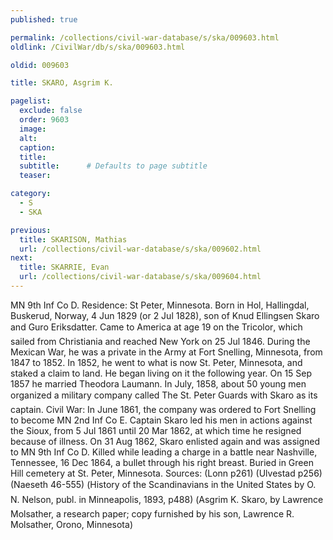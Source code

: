 ```yaml
---
published: true

permalink: /collections/civil-war-database/s/ska/009603.html
oldlink: /CivilWar/db/s/ska/009603.html

oldid: 009603

title: SKARO, Asgrim K.

pagelist:
  exclude: false
  order: 9603
  image: 
  alt:
  caption:
  title:
  subtitle:      # Defaults to page subtitle
  teaser:

category: 
  - S 
  - SKA

previous:
  title: SKARISON, Mathias
  url: /collections/civil-war-database/s/ska/009602.html  
next:
  title: SKARRIE, Evan
  url: /collections/civil-war-database/s/ska/009604.html   
---
```

MN 9th Inf Co D. Residence: St Peter, Minnesota. Born in Hol, Hallingdal, Buskerud, Norway, 4 Jun 1829 (or 2 Jul 1828), son of Knud Ellingsen Skaro and Guro Eriksdatter. Came to America at age 19 on the &#147;Tricolor&#148;, which sailed from Christiania and reached New York on 25 Jul 1846. During the Mexican War, he was a private in the Army at Fort Snelling, Minnesota, from 1847 to 1852. In 1852, he went to what is now St. Peter, Minnesota, and staked a claim to land. He began living on it the following year. On 15 Sep 1857 he married Theodora Laumann. In July, 1858, about 50 young men organized a military company called &#147;The St. Peter Guards&#148; with Skaro as its captain. Civil War: In June 1861, the company was ordered to Fort Snelling to become MN 2nd Inf Co E. Captain Skaro led his men in actions against the Sioux, from 5 Jul 1861 until 20 Mar 1862, at which time he resigned because of illness. On 31 Aug 1862, Skaro enlisted again and was assigned to MN 9th Inf Co D. Killed while leading a charge in a battle near Nashville, Tennessee, 16 Dec 1864, a bullet through his right breast. Buried in Green Hill cemetery at St. Peter, Minnesota. Sources: (Lonn p261) (Ulvestad p256) (Naeseth &#146;46-555) (&#147;History of the Scandinavians in the United States&#148; by O. N. Nelson, publ. in Minneapolis, 1893, p488) (&#147;Asgrim K. Skaro&#148;, by Lawrence Molsather, a research paper; copy furnished by his son, Lawrence R. Molsather, Orono, Minnesota)